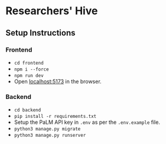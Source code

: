 # Researchers' Hive

## Setup Instructions

### Frontend
* `cd frontend`
* `npm i --force`
* `npm run dev`
* Open [localhost:5173](http://localhost:5173) in the browser.

### Backend
* `cd backend`
* `pip install -r requirements.txt`
* Setup the PaLM API key in `.env` as per the `.env.example` file.
* `python3 manage.py migrate`
* `python3 manage.py runserver`
